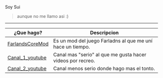 Soy Sui  
> aunque no me llamo asi :)
---
|¿Que hago?| Descripcion |
| -------- | ------- |
| [FarlandsCoreMod](https://github.com/FarlandsModdingTeam/FarlandsCoreMod) | Es un mod del juego Farladns al que me uní hace un tiempo. |
| [Canal_1_youtube](https://www.youtube.com/@SoyPZero/videos) | Canal mas "serio" al que me gusta hacer videos por recreo. |
| [Canal_2_youtube](https://www.youtube.com/@SoySui)    | Canal menos serio donde hago mas el tonto. |
